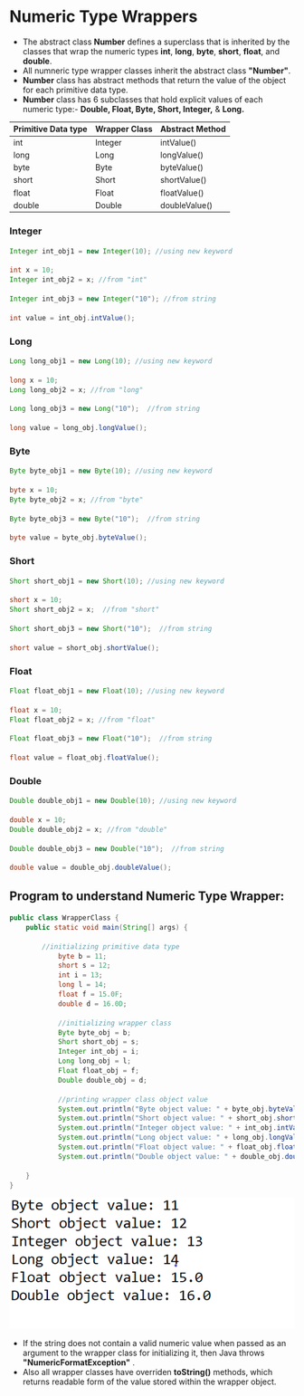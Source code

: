 # __Numeric Type Wrappers__

* The abstract class __Number__ defines a superclass that is inherited by the classes that wrap the numeric types __int__, __long__, __byte__, __short__, __float__, and __double__.
* All numneric type wrapper classes inherit the abstract class __"Number"__. 
* __Number__ class has abstract methods that return the value of the object for each primitive data type.
* __Number__ class has 6 subclasses that hold explicit values of each numeric type:- __Double, Float, Byte, Short, Integer,__ & __Long.__

| Primitive Data type   | Wrapper Class | Abstract Method |
| ----------- | ------------- | -------------- |
| int         | Integer       | intValue()     |
| long        | Long          | longValue()    |
| byte        | Byte          | byteValue()    |
| short       | Short         | shortValue()   |
| float       | Float         | floatValue()   |
| double      | Double        | doubleValue()  |

### Integer
```java
Integer int_obj1 = new Integer(10); //using new keyword

int x = 10;
Integer int_obj2 = x; //from "int"

Integer int_obj3 = new Integer("10"); //from string

int value = int_obj.intValue();
```

### Long
```java
Long long_obj1 = new Long(10); //using new keyword

long x = 10;
Long long_obj2 = x; //from "long"

Long long_obj3 = new Long("10");  //from string

long value = long_obj.longValue();
```

### Byte
```java
Byte byte_obj1 = new Byte(10); //using new keyword

byte x = 10;
Byte byte_obj2 = x; //from "byte"

Byte byte_obj3 = new Byte("10");  //from string

byte value = byte_obj.byteValue();
```

### Short
```java
Short short_obj1 = new Short(10); //using new keyword

short x = 10;
Short short_obj2 = x;  //from "short"

Short short_obj3 = new Short("10");  //from string

short value = short_obj.shortValue(); 
```
### Float
```java
Float float_obj1 = new Float(10); //using new keyword

float x = 10;
Float float_obj2 = x; //from "float"

Float float_obj3 = new Float("10");  //from string

float value = float_obj.floatValue();
```
### Double
```java
Double double_obj1 = new Double(10); //using new keyword

double x = 10;
Double double_obj2 = x; //from "double"

Double double_obj3 = new Double("10");  //from string

double value = double_obj.doubleValue();
```

## Program to understand Numeric Type Wrapper: 

```java
public class WrapperClass {
	public static void main(String[] args) {
		
	    //initializing primitive data type
            byte b = 11;  
            short s = 12;  
            int i = 13;  
            long l = 14;  
            float f = 15.0F;  
            double d = 16.0D;  
            
            //initializing wrapper class      
            Byte byte_obj = b;  
            Short short_obj = s;  
            Integer int_obj = i;  
            Long long_obj = l;  
            Float float_obj = f;  
            Double double_obj = d;  
    
            //printing wrapper class object value
            System.out.println("Byte object value: " + byte_obj.byteValue());  
            System.out.println("Short object value: " + short_obj.shortValue());  
            System.out.println("Integer object value: " + int_obj.intValue());  
            System.out.println("Long object value: " + long_obj.longValue());  
            System.out.println("Float object value: " + float_obj.floatValue());  
            System.out.println("Double object value: " + double_obj.doubleValue());  
        
	}
}
```


![alt text](../Assets/Numeric_type_wrapper_output.png)


- If the string does not contain a valid numeric value when passed as an argument to the wrapper class for initializing it, then Java throws __"NumericFormatException"__ .
- Also all wrapper classes have overriden __toString()__ methods, which returns readable form of the value stored within the wrapper object.





##